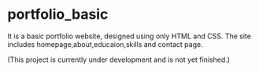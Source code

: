 # portfolio_basic
It is a basic portfolio website, designed using only HTML and CSS.
The site includes homepage,about,educaion,skills and contact page.

(This project is currently under development and is not yet finished.)
